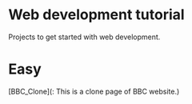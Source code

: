 # Web development tutorial

Projects to get started with web development.

# Easy
[BBC_Clone](: This is a clone page of BBC website.)
